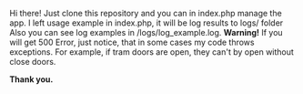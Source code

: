 Hi there!
Just clone this repository and you can in index.php manage the app. I left usage example in index.php, it will be log results to logs/ folder
Also you can see log examples in /logs/log_example.log.
**Warning!** If you will get 500 Error, just notice, that in some cases my code throws exceptions. For example, if tram doors are open, they can't by open without close doors.

**Thank you.**
